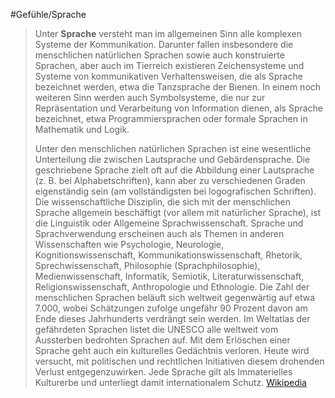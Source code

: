 #Gefühle/Sprache
> Unter **Sprache** versteht man im allgemeinen Sinn alle komplexen Systeme der Kommunikation. Darunter fallen insbesondere die menschlichen natürlichen Sprachen sowie auch konstruierte Sprachen, aber auch im Tierreich existieren Zeichensysteme und Systeme von kommunikativen Verhaltensweisen, die als Sprache bezeichnet werden, etwa die Tanzsprache der Bienen. In einem noch weiteren Sinn werden auch Symbolsysteme, die nur zur Repräsentation und Verarbeitung von Information dienen, als Sprache bezeichnet, etwa Programmiersprachen oder formale Sprachen in Mathematik und Logik.
>
> Unter den menschlichen natürlichen Sprachen ist eine wesentliche Unterteilung die zwischen Lautsprache und Gebärdensprache. Die geschriebene Sprache zielt oft auf die Abbildung einer Lautsprache (z. B. bei Alphabetschriften), kann aber zu verschiedenen Graden eigenständig sein (am vollständigsten bei logografischen Schriften).
> Die wissenschaftliche Disziplin, die sich mit der menschlichen Sprache allgemein beschäftigt (vor allem mit natürlicher Sprache), ist die Linguistik oder Allgemeine Sprachwissenschaft. Sprache und Sprachverwendung erscheinen auch als Themen in anderen Wissenschaften wie Psychologie, Neurologie, Kognitionswissenschaft, Kommunikationswissenschaft, Rhetorik, Sprechwissenschaft, Philosophie (Sprachphilosophie), Medienwissenschaft, Informatik, Semiotik, Literaturwissenschaft, Religionswissenschaft, Anthropologie und Ethnologie.
> Die Zahl der menschlichen Sprachen beläuft sich weltweit gegenwärtig auf etwa 7.000, wobei Schätzungen zufolge ungefähr 90 Prozent davon am Ende dieses Jahrhunderts verdrängt sein werden. Im Weltatlas der gefährdeten Sprachen listet die UNESCO alle weltweit vom Aussterben bedrohten Sprachen auf. Mit dem Erlöschen einer Sprache geht auch ein kulturelles Gedächtnis verloren. Heute wird versucht, mit politischen und rechtlichen Initiativen diesem drohenden Verlust entgegenzuwirken. Jede Sprache gilt als Immaterielles Kulturerbe und unterliegt damit internationalem Schutz.
> [Wikipedia](https://de.wikipedia.org/wiki/Sprache)